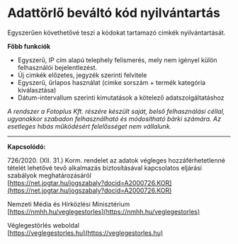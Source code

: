 # Adattörlő beváltó kód nyilvántartás

Egyszerűen követhetővé teszi a kódokat tartamazó cimkék nyilvántartását.

**Főbb funkciók**

- Egyszerű, IP cím alapú telephely felismerés, mely nem igényel külön felhasználói bejelentlezést.
- Új cimkék előzetes, jegyzék szerinti felvitele
- Egyszerű, űrlapos használat (cimke sorszám + termék kategória kiválasztása)
- Dátum-intervallum szerinti kimutatások a kötelező adatszolgáltatáshoz

*A rendszer a Fotoplus Kft. részére készült saját, belső felhasználási céllal, ugyanakkor szabadon felhasználható és módosítható bárki számára. Az esetleges hibás működésért felelősséget nem vállalunk.*



---

**Kapcsolódó:**

726/2020. (XII. 31.) Korm. rendelet az adatok végleges hozzáférhetetlenné tételét lehetővé tevő alkalmazás biztosításával kapcsolatos eljárási szabályok meghatározásáról<br>
[https://net.jogtar.hu/jogszabaly?docid=A2000726.KOR](https://net.jogtar.hu/jogszabaly?docid=A2000726.KOR)

Nemzeti Média és Hírközlési Minisztérium<br>
[https://nmhh.hu/veglegestorles](https://nmhh.hu/veglegestorles)

Véglegestörlés weboldal<br>
[https://veglegestorles.hu](https://veglegestorles.hu)

